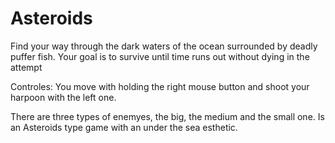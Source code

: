 # Asteroids

Find your way through the dark waters of the ocean surrounded by deadly puffer fish. Your goal is to survive until time runs out without dying in the attempt

Controles: You move with holding the right mouse button and shoot your harpoon with the left one. 

There are three types of enemyes, the big, the medium and the small one. 
Is an Asteroids type game with an under the sea esthetic. 
